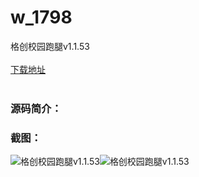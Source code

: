 # w_1798
格创校园跑腿v1.1.53
<br/></br>
[下载地址](https://www.uuid2.com/1798.html "下载地址")
<br/></br>
<h3>源码简介：</h3>
<h3>截图：</h3>
<img src="https://www.uuid2.com/wp-content/uploads/img/202111/18af871270.gif" alt="格创校园跑腿v1.1.53"><img src="https://www.uuid2.com/wp-content/uploads/img/202111/18af871832.jpg" alt="格创校园跑腿v1.1.53">
